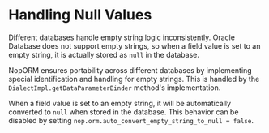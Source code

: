 # Handling Null Values

Different databases handle empty string logic inconsistently. Oracle Database does not support empty strings, so when a field value is set to an empty string, it is actually stored as `null` in the database.

NopORM ensures portability across different databases by implementing special identification and handling for empty strings. This is handled by the `DialectImpl.getDataParameterBinder` method's implementation.

When a field value is set to an empty string, it will be automatically converted to `null` when stored in the database. This behavior can be disabled by setting `nop.orm.auto_convert_empty_string_to_null = false`.
